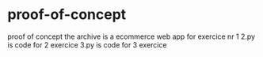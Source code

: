 # proof-of-concept
proof of concept
the archive is a ecommerce web app for exercice nr 1
2.py is code for 2 exercice
3.py is code for 3 exercice
